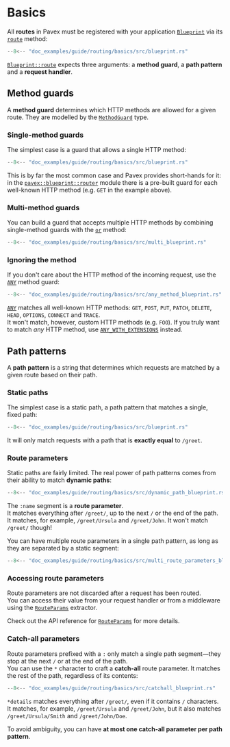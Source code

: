 # Basics

All **routes** in Pavex must be registered with your application [`Blueprint`][Blueprint] via
its [`route`][Blueprint::route] method:

```rust hl_lines="6"
--8<-- "doc_examples/guide/routing/basics/src/blueprint.rs"
```

[`Blueprint::route`][Blueprint::route] expects three arguments: a **method guard**, a **path pattern** and a **request
handler**.

## Method guards

A **method guard** determines which HTTP methods are allowed for a given route.
They are modelled by the [`MethodGuard`][MethodGuard] type.  

### Single-method guards

The simplest case is a guard that allows a single HTTP method:

```rust  hl_lines="6"
--8<-- "doc_examples/guide/routing/basics/src/blueprint.rs"
```

This is by far the most common case and Pavex provides short-hands for it: in the
[`pavex::blueprint::router`][pavex::blueprint::router#constants] module there is
a pre-built guard for each well-known HTTP method (e.g. `GET` in the example above).

### Multi-method guards

You can build a guard that accepts multiple HTTP methods by combining single-method guards
with the [`or`][or] method:

```rust hl_lines="7"
--8<-- "doc_examples/guide/routing/basics/src/multi_blueprint.rs"
```

### Ignoring the method

If you don't care about the HTTP method of the incoming request, use the [`ANY`][ANY] method guard:

```rust hl_lines="7"
--8<-- "doc_examples/guide/routing/basics/src/any_method_blueprint.rs"
```

[`ANY`][ANY] matches all well-known HTTP methods: `GET`, `POST`, `PUT`, `PATCH`, `DELETE`, `HEAD`, `OPTIONS`, `CONNECT` and
`TRACE`.  
It won't match, however, custom HTTP methods (e.g. `FOO`).
If you truly want to match _any_ HTTP method, use [`ANY_WITH_EXTENSIONS`][ANY_WITH_EXTENSIONS] instead.

## Path patterns

A **path pattern** is a string that determines which requests are matched by a given route based on their path.

### Static paths

The simplest case is a static path, a path pattern that matches a single, fixed path:

```rust hl_lines="6"
--8<-- "doc_examples/guide/routing/basics/src/blueprint.rs"
```

It will only match requests with a path that is **exactly equal** to `/greet`.

### Route parameters

Static paths are fairly limited. The real power of path patterns comes from their ability to match **dynamic paths**:
    
```rust hl_lines="6"
--8<-- "doc_examples/guide/routing/basics/src/dynamic_path_blueprint.rs"
```

The `:name` segment is a **route parameter**.  
It matches everything after `/greet/`, up to the next `/` or the end of the path.  
It matches, for example, `/greet/Ursula` and `/greet/John`. It won't match `/greet/` though!

You can have multiple route parameters in a single path pattern, as long as they are separated by a static segment:

```rust hl_lines="8"
--8<-- "doc_examples/guide/routing/basics/src/multi_route_parameters_blueprint.rs"
```

### Accessing route parameters

Route parameters are not discarded after a request has been routed.  
You can access their value from your request handler or from a middleware using the [`RouteParams`][RouteParams] extractor.

Check out the API reference for [`RouteParams`][RouteParams] for more details.

### Catch-all parameters

Route parameters prefixed with a `:` only match a single path segment—they stop at the next `/` or at the end of the path.  
You can use the `*` character to craft a **catch-all** route parameter. It matches the rest of the path, regardless of its contents:

```rust hl_lines="6"
--8<-- "doc_examples/guide/routing/basics/src/catchall_blueprint.rs"
```

`*details` matches everything after `/greet/`, even if it contains `/` characters. 
It matches, for example, `/greet/Ursula` and `/greet/John`, but it also matches `/greet/Ursula/Smith` and `/greet/John/Doe`.

To avoid ambiguity, you can have **at most one catch-all parameter per path pattern**.

[Blueprint]: ../../../api_reference/pavex/blueprint/struct.Blueprint.html
[Blueprint::route]: ../../../api_reference/pavex/blueprint/struct.Blueprint.html#method.route
[MethodGuard]: ../../../api_reference/pavex/blueprint/router/struct.MethodGuard.html
[pavex::blueprint::router#constants]: ../../../api_reference/pavex/blueprint/router/index.html#constants
[or]: ../../../api_reference/pavex/blueprint/router/struct.MethodGuard.html#method.or
[ANY]: ../../../api_reference/pavex/blueprint/router/constant.ANY.html
[ANY_WITH_EXTENSIONS]: ../../../api_reference/pavex/blueprint/router/constant.ANY_WITH_EXTENSIONS.html
[RouteParams]: ../../../api_reference/pavex/request/route/struct.RouteParams.html